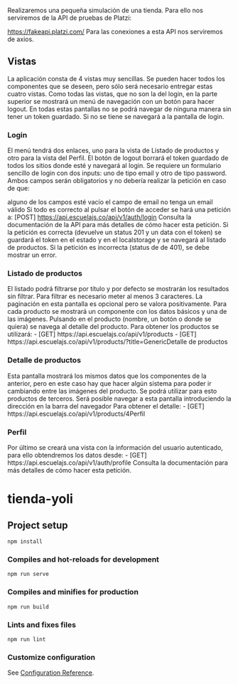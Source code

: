 Realizaremos una pequeña simulación de una tienda. Para ello nos serviremos de la API de pruebas de Platzi:

https://fakeapi.platzi.com/ Para las conexiones a esta API nos serviremos de axios.
<h2>Vistas</h2>
La aplicación consta de 4 vistas muy sencillas. Se pueden hacer todos los componentes que se deseen, pero sólo será necesario entregar estas cuatro vistas. Como todas las vistas, que no son la del login, en la parte superior se mostrará un menú de navegación con un botón para hacer logout. En todas estas pantallas no se podrá navegar de ninguna manera sin tener un token guardado. Si no se tiene se navegará a la pantalla de login.
<h3>Login</h3>
El menú tendrá dos enlaces, uno para la vista de Listado de productos y otro para la vista del Perfil. El botón de logout borrará el token guardado de todos los sitios donde esté y navegará al login.
Se requiere un formulario sencillo de login con dos inputs: uno de tipo email y otro de tipo password. Ambos campos serán obligatorios y no debería realizar la petición en caso de que:

alguno de los campos esté vacío
el campo de email no tenga un email válido Si todo es correcto al pulsar el botón de acceder se hará una petición a:
[POST] https://api.escuelajs.co/api/v1/auth/login Consulta la documentación de la API para más detalles de cómo hacer esta petición. Si la petición es correcta (devuelve un status 201 y un data con el token) se guardará el token en el estado y en el localstorage y se navegará al listado de productos. Si la petición es incorrecta (status de de 401), se debe mostrar un error.
<h3>Listado de productos</h3>
El listado podrá filtrarse por título y por defecto se mostrarán los resultados sin filtrar. Para filtrar es necesario meter al menos 3 caracteres. La paginación en esta pantalla es opcional pero se valora positivamente. Para cada producto se mostrará un componente con los datos básicos y una de las imágenes. Pulsando en el producto (nombre, un botón o donde se quiera) se navega al detalle del producto. Para obtener los productos se utilizará: - [GET] https://api.escuelajs.co/api/v1/products - [GET] https://api.escuelajs.co/api/v1/products/?title=GenericDetalle de productos
<h3>Detalle de productos</h3>
Esta pantalla mostrará los mismos datos que los componentes de la anterior, pero en este caso hay que hacer algún sistema para poder ir cambiando entre las imágenes del producto. Se podrá utilizar para esto productos de terceros. Será posible navegar a esta pantalla introduciendo la dirección en la barra del navegador Para obtener el detalle: - [GET] https://api.escuelajs.co/api/v1/products/4Perfil
<h3>Perfil</h3>
Por último se creará una vista con la información del usuario autenticado, para ello obtendremos los datos desde: - [GET] https://api.escuelajs.co/api/v1/auth/profile Consulta la documentación para más detalles de cómo hacer esta petición.

# tienda-yoli

## Project setup
```
npm install
```

### Compiles and hot-reloads for development
```
npm run serve
```

### Compiles and minifies for production
```
npm run build
```

### Lints and fixes files
```
npm run lint
```

### Customize configuration
See [Configuration Reference](https://cli.vuejs.org/config/).
